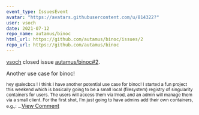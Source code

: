 ```yaml
---
event_type: IssuesEvent
avatar: "https://avatars.githubusercontent.com/u/814322?"
user: vsoch
date: 2021-07-12
repo_name: autamus/binoc
html_url: https://github.com/autamus/binoc/issues/2
repo_url: https://github.com/autamus/binoc
---
```


<a href='https://github.com/vsoch' target='_blank'>vsoch</a> closed issue <a href='https://github.com/autamus/binoc/issues/2' target='_blank'>autamus/binoc#2</a>.

<p>Another use case for binoc!</p><small>hey @alecbcs ! I think I have another potential use case for binoc! I started a fun project this weekend which is basically going to be a small local (filesystem) registry of singularity containers for users. The users will access them via lmod, and an admin will manage them via a small client. For the first shot, I'm just going to have admins add their own containers, e.g.,:...</small><a href='https://github.com/autamus/binoc/issues/2' target='_blank'>View Comment</a>